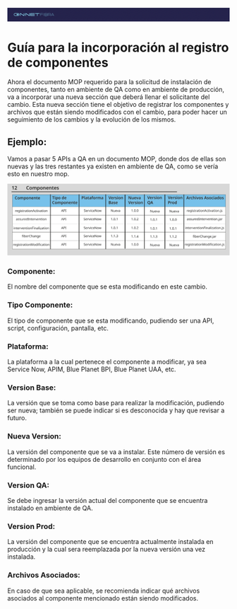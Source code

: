 ![header](../img/head-onf.png)

# Guía para la incorporación al registro de componentes

Ahora el documento MOP requerido para la solicitud de instalación de componentes, tanto en
ambiente de QA como en ambiente de producción, va a incorporar una nueva sección que deberá
llenar el solicitante del cambio.
Esta nueva sección tiene el objetivo de registrar los componentes y archivos que están siendo
modificados con el cambio, para poder hacer un seguimiento de los cambios y la evolución de los
mismos.

## Ejemplo:
Vamos a pasar 5 APIs a QA en un documento MOP, donde dos de ellas son nuevas y las tres
restantes ya existen en ambiente de QA, como se vería esto en nuestro mop.

![Componentes](../img/componentes-ejemplo.png)

### Componente:
El nombre del componente que se esta modificando en este cambio.

### Tipo Componente:
El tipo de componente que se esta modificando, pudiendo ser una API, script, configuración, pantalla, etc.

### Plataforma:
La plataforma a la cual pertenece el componente a modificar, ya sea Service Now, APIM, Blue Planet BPI, Blue Planet UAA, etc.

### Version Base:
La versión que se toma como base para realizar la modificación, pudiendo ser nueva; también se puede indicar si es desconocida y hay que revisar a futuro.

### Nueva Version:
La versión del componente que se va a instalar. Este número de versión es determinado por los equipos de desarrollo en conjunto con el área funcional.

### Version QA:
Se debe ingresar la versión actual del componente que se encuentra instalado en ambiente de QA.

### Version Prod:
La versión del componente que se encuentra actualmente instalada en producción y la cual sera reemplazada por la nueva versión una vez instalada.

### Archivos Asociados:
En caso de que sea aplicable, se recomienda indicar qué archivos asociados al componente mencionado están siendo modificados.
